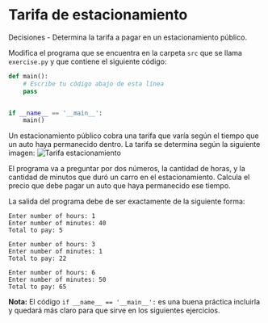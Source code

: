 # Tarifa de estacionamiento
Decisiones - Determina la tarifa a pagar en un estacionamiento público.

Modifica el programa que se encuentra en la carpeta `src` que se llama
`exercise.py` y que contiene el siguiente código:

```python
def main():
    # Escribe tu código abajo de esta línea
    pass


if __name__ == '__main__':
    main()
```

Un estacionamiento público cobra una tarifa que varía según el tiempo que un
auto haya permanecido dentro. La tarifa se determina según la siguiente imagen:
![Tarifa estacionamiento](../../images/IMG_20210320_204417498.jpg)

El programa va a preguntar por dos números, la cantidad de horas, y la cantidad
de minutos que duró un carro en el estacionamiento.
Calcula el precio que debe pagar un auto que haya permanecido ese tiempo.

La salida del programa debe de ser exactamente de la siguiente forma:

```plaintext
Enter number of hours: 1
Enter number of minutes: 40
Total to pay: 5
```

```plaintext
Enter number of hours: 3
Enter number of minutes: 1
Total to pay: 22
```

```plaintext
Enter number of hours: 6
Enter number of minutes: 50
Total to pay: 65
```

**Nota:** El código `if __name__ == '__main__':` es una buena práctica incluirla y quedará más claro para que sirve en los siguientes ejercicios.